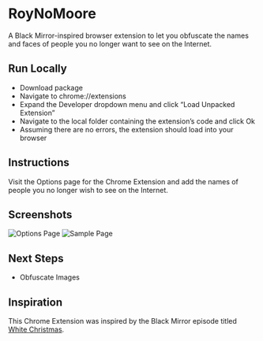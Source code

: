 # RoyNoMoore
A Black Mirror-inspired browser extension to let you obfuscate the names and faces of people you no longer want to see on the Internet.

## Run Locally

* Download package
* Navigate to chrome://extensions
* Expand the Developer dropdown menu and click “Load Unpacked Extension”
* Navigate to the local folder containing the extension’s code and click Ok
* Assuming there are no errors, the extension should load into your browser

## Instructions

Visit the Options page for the Chrome Extension and add the names of people you no longer wish to see on the Internet.

## Screenshots

![Options Page](https://github.com/sketchedin/black-mirror-blocker/blob/master/screenshots/optionspage.png)
![Sample Page](https://github.com/sketchedin/black-mirror-blocker/blob/master/screenshots/wikipage.png)

## Next Steps

* Obfuscate Images

## Inspiration

This Chrome Extension was inspired by the Black Mirror episode titled [White Christmas](https://en.wikipedia.org/wiki/White_Christmas_(Black_Mirror)). 
